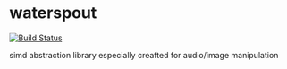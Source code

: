 waterspout
==========

[![Build Status](https://api.travis-ci.org/kunitoki/waterspout.png)](https://api.travis-ci.org/kunitoki/waterspout)

simd abstraction library especially creafted for audio/image manipulation
